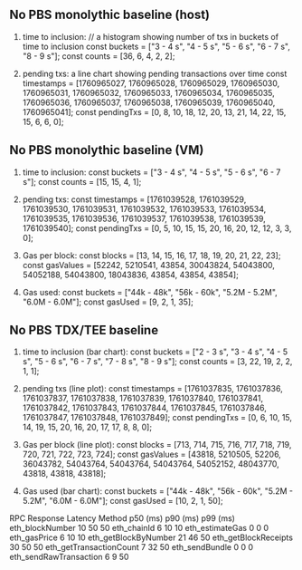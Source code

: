 ## No PBS monolythic baseline (host)

1. time to inclusion: // a histogram showing number of txs in buckets of time to inclusion
const buckets = ["3 - 4 s", "4 - 5 s", "5 - 6 s", "6 - 7 s", "8 - 9 s"];
      const counts = [36, 6, 4, 2, 2];

2. pending txs: a line chart showing pending transactions over time
const timestamps = [1760965027, 1760965028, 1760965029, 1760965030, 1760965031, 1760965032, 1760965033, 1760965034, 1760965035, 1760965036, 1760965037, 1760965038, 1760965039, 1760965040, 1760965041];
      const pendingTxs = [0, 8, 10, 18, 12, 20, 13, 21, 14, 22, 15, 15, 6, 6, 0];


## No PBS monolythic baseline (VM)
1. time to inclusion:
 const buckets = ["3 - 4 s", "4 - 5 s", "5 - 6 s", "6 - 7 s"];
      const counts = [15, 15, 4, 1];

2. pending txs:
const timestamps = [1761039528, 1761039529, 1761039530, 1761039531, 1761039532, 1761039533, 1761039534, 1761039535, 1761039536, 1761039537, 1761039538, 1761039539, 1761039540];
      const pendingTxs = [0, 5, 10, 15, 15, 20, 16, 20, 12, 12, 3, 3, 0];


3. Gas per block:
const blocks = [13, 14, 15, 16, 17, 18, 19, 20, 21, 22, 23];
      const gasValues = [52242, 5210541, 43854, 30043824, 54043800, 54052188, 54043800, 18043836, 43854, 43854, 43854];

4. Gas used: 
  const buckets = ["44k - 48k", "56k - 60k", "5.2M - 5.2M", "6.0M - 6.0M"];
      const gasUsed = [9, 2, 1, 35];


## No PBS TDX/TEE baseline 
1. time to inclusion (bar chart):
const buckets = ["2 - 3 s", "3 - 4 s", "4 - 5 s", "5 - 6 s", "6 - 7 s", "7 - 8 s", "8 - 9 s"];
      const counts = [3, 22, 19, 2, 2, 1, 1];

2. pending txs (line plot):
  const timestamps = [1761037835, 1761037836, 1761037837, 1761037838, 1761037839, 1761037840, 1761037841, 1761037842, 1761037843, 1761037844, 1761037845, 1761037846, 1761037847, 1761037848, 1761037849];
      const pendingTxs = [0, 6, 10, 15, 14, 19, 15, 20, 16, 20, 17, 17, 8, 8, 0];


3. Gas per block (line plot):
const blocks = [713, 714, 715, 716, 717, 718, 719, 720, 721, 722, 723, 724];
      const gasValues = [43818, 5210505, 52206, 36043782, 54043764, 54043764, 54043764, 54052152, 48043770, 43818, 43818, 43818];

4. Gas used (bar chart):
    const buckets = ["44k - 48k", "56k - 60k", "5.2M - 5.2M", "6.0M - 6.0M"];
      const gasUsed = [10, 2, 1, 50];

RPC Response Latency
Method	p50 (ms)	p90 (ms)	p99 (ms)
eth_blockNumber	10	50	50
eth_chainId	6	10	10
eth_estimateGas	0	0	0
eth_gasPrice	6	10	10
eth_getBlockByNumber	21	46	50
eth_getBlockReceipts	30	50	50
eth_getTransactionCount	7	32	50
eth_sendBundle	0	0	0
eth_sendRawTransaction	6	9	50
